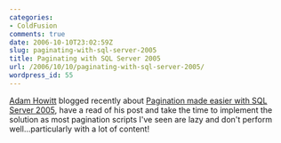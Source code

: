 ```yaml
---
categories:
- ColdFusion
comments: true
date: 2006-10-10T23:02:59Z
slug: paginating-with-sql-server-2005
title: Paginating with SQL Server 2005
url: /2006/10/10/paginating-with-sql-server-2005/
wordpress_id: 55
---
```


[Adam Howitt](http://www.webdevref.com/blog/index.cfm) blogged recently about [Pagination made easier with SQL Server 2005](http://www.webdevref.com/blog/index.cfm?t=Pagination_made_easier_with_SQL_Server_2005&mode=entry&entry=A8848275-10B7-AFAB-AE7A1058DEA7D968), have a read of his post and take the time to implement the solution as most pagination scripts I've seen are lazy and don't perform well...particularly with a lot of content!
